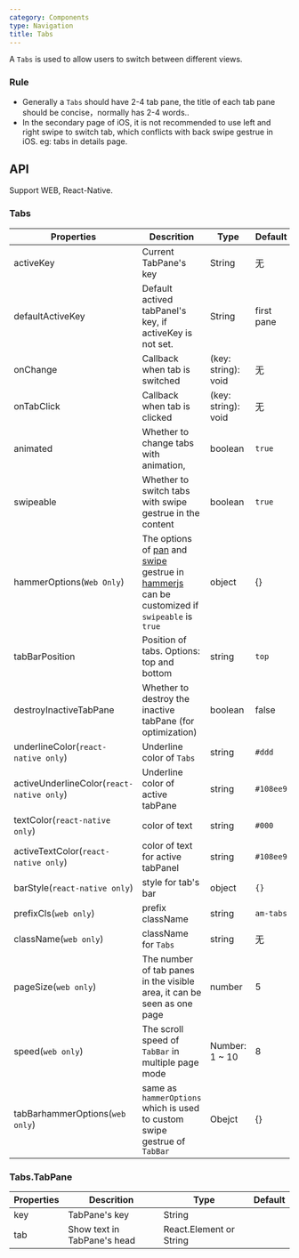 ```yaml
---
category: Components
type: Navigation
title: Tabs
---
```



A `Tabs` is used to allow users to switch between different views.

### Rule

- Generally a `Tabs` should have 2-4 tab pane, the title of each tab pane should be concise，normally has 2-4 words..
- In the secondary page of iOS, it is not recommended to use left and right swipe to switch tab, which conflicts with back swipe gestrue in iOS. eg:  tabs in details page.


## API

Support WEB, React-Native.

### Tabs

Properties | Descrition | Type | Default
-----------|------------|------|--------
| activeKey        | Current TabPane's key                      | String   | 无            |
| defaultActiveKey | Default actived tabPanel's key, if activeKey is not set. | String   | first pane    |
| onChange         | Callback when tab is switched                        | (key: string): void | 无            |
| onTabClick       | Callback when tab is clicked                      | (key: string): void | 无            |
| animated |  Whether to change tabs with animation,    |  boolean   |    `true`    |
| swipeable | Whether to switch tabs with swipe gestrue in the content   |  boolean   |    `true`    |
| hammerOptions(`Web Only`) |  The options of [pan](http://hammerjs.github.io/recognizer-pan/) and [swipe](http://hammerjs.github.io/recognizer-swipe/) gestrue in [hammerjs](http://hammerjs.github.io/) can be customized if `swipeable` is `true`    |  object   |    {}   |
| tabBarPosition |    Position of tabs. Options: top and bottom       |  string    |    `top`        |
| destroyInactiveTabPane | Whether to destroy the inactive tabPane (for optimization) |  boolean    |    false   |
| underlineColor(`react-native only`) |   Underline color of `Tabs`    |  string    |    `#ddd`        |
| activeUnderlineColor(`react-native only`) | Underline color of active tabPane   |  string    |    `#108ee9`        |
| textColor(`react-native only`) |  color of text      |  string    |    `#000`        |
| activeTextColor(`react-native only`) | color of text for active tabPanel       |  string    |    `#108ee9`        |
| barStyle(`react-native only`) |   style for tab's bar       |  object    |    `{}`        |
| prefixCls(`web only`) |  prefix className    |  string    |    `am-tabs`        |
| className(`web only`) |  className  for `Tabs`    |  string    |    无        |
| pageSize(`web only`) |  The number of tab panes in the visible area, it can be seen as one page     |  number    |    5       |
| speed(`web only`) |   The scroll speed of `TabBar` in multiple page mode       |  Number: 1 ~ 10    |    8        |
| tabBarhammerOptions(`web only`) | same as `hammerOptions` which is used to custom swipe gestrue of `TabBar`|  Obejct  |  {}   |

### Tabs.TabPane

Properties | Descrition | Type | Default
-----------|------------|------|--------
| key  | TabPane's key   | String                  |      |
| tab  | Show text in TabPane's head | React.Element or String |      |
